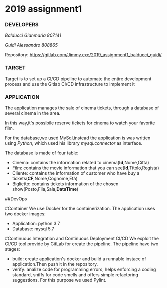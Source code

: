 # 2019 assignment1

### DEVELOPERS
*Balducci Gianmaria 807141*

*Guidi Alessandro 808865*

Repository: https://gitlab.com/Jimmy.exe/2019_assignment1_balducci_guidi/

### TARGET
Target is to set up a CI/CD pipeline to automate the entire development process and use the Gitlab CI/CD infrastructure to implement it


### APPLICATION
The application manages the sale of cinema tickets, through a database of several cinema in the area.

In this way,it's possibile reserve tickets for cinema to watch your favorite film.

For the database,we used MySql,instead the application is was written using *Python*,  which used his library *mysql.connector* as interface.  

The database is made of four table:
*  Cinema: contains the information related to cinema(**Id**,Nome,Città)
*  Film: contains the movie information that you can see(**Id**,Titolo,Regista)
*  Cliente: contains the information of customer who have buy a tickets(**CF**,Nome,Cognome,Età)
*  Biglietto: contains tickets information of the chosen show(Posto,Fila,Sala,**DataTime**)

##DevOps

#Container
We use Docker for the containerization.
The application uses two docker images:
 * Application: python 3.7
 * Database: mysql 5.7

 
#Continuous Integration and Continuous Deployment CI/CD
We exploit the CI/CD tool provide by GitLab for create the pipeline.
The pipeline have two stages:
  * build: create application's docker and build a runnable instace of application.Then push it in the repository.
  * verify: analize code for programming errors, helps enforcing a coding standard,
  sniffs for code smells and offers simple refactoring suggestions.
  For this purpose we used Pylint.
           
